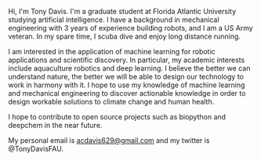 Hi, I'm Tony Davis. I'm a graduate student at Florida Atlantic University studying artificial intelligence. I have a background in mechanical engineering with 3 years of experience building robots, and I am a US Army veteran.  In my spare time, I scuba dive and enjoy long distance running. 

I am interested in the application of machine learning for robotic applications and scientific discovery. In particular, my academic interests include aquaculture robotics and deep learning. I believe the better we can understand nature, the better we will be able to design our technology to work in harmony with it. I hope to use my knowledge of machine learning and mechanical engineering to discover actionable knowledge in order to design workable solutions to climate change and human health. 

I hope to contribute to open source projects such as biopython and deepchem in the near future.  

My personal email is acdavis629@gmail.com and my twitter is @TonyDavisFAU.

